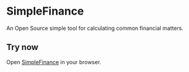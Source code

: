 # SimpleFinance

An Open Source simple tool for calculating common financial matters.

## Try now

Open [SimpleFinance](http://localhost:3000) in your browser.
